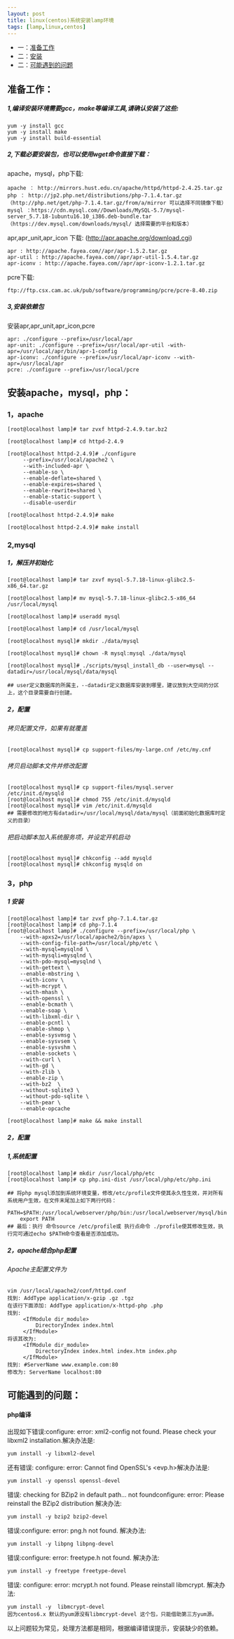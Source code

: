 ```yaml
---
layout: post
title: linux(centos)系统安装lamp环境
tags: [lamp,linux,centos]
---
```


+ 一：[准备工作](#evn)
+ 二：[安装](#install)
+ 二：[可能遇到的问题](#question)


## <span id = "evn">准备工作：</span>

#####  1,编译安装环境需要gcc，make等编译工具,请确认安装了这些:

    yum -y install gcc
    yum -y install make
    yum -y install build-essential

#####  2,下载必要安装包，也可以使用wget命令直接下载：

apache，mysql，php下载:
    
    apache ： http://mirrors.hust.edu.cn/apache/httpd/httpd-2.4.25.tar.gz
    php ： http://jp2.php.net/distributions/php-7.1.4.tar.gz （http://php.net/get/php-7.1.4.tar.gz/from/a/mirror 可以选择不同镜像下载）
    mysql ：https://cdn.mysql.com//Downloads/MySQL-5.7/mysql-server_5.7.18-1ubuntu16.10_i386.deb-bundle.tar （https://dev.mysql.com/downloads/mysql/ 选择需要的平台和版本）

apr,apr_unit,apr_icon 下载: (http://apr.apache.org/download.cgi)

    apr : http://apache.fayea.com//apr/apr-1.5.2.tar.gz
    apr-util : http://apache.fayea.com//apr/apr-util-1.5.4.tar.gz
    apr-iconv : http://apache.fayea.com//apr/apr-iconv-1.2.1.tar.gz

pcre下载:

    ftp://ftp.csx.cam.ac.uk/pub/software/programming/pcre/pcre-8.40.zip

#####  3,安装依赖包

安装apr,apr_unit,apr_icon,pcre

    apr: ./configure --prefix=/usr/local/apr
    apr-unit: ./configure --prefix=/usr/local/apr-util -with-apr=/usr/local/apr/bin/apr-1-config
    apr-iconv: ./configure --prefix=/usr/local/apr-iconv --with-apr=/usr/local/apr
    pcre: ./configure --prefix=/usr/local/pcre


## <span id = "install">安装apache，mysql，php：</span>

###  1，apache

    [root@localhost lamp]# tar zvxf httpd-2.4.9.tar.bz2

    [root@localhost lamp]# cd httpd-2.4.9

    [root@localhost httpd-2.4.9]# ./configure 
         --prefix=/usr/local/apache2 \
         --with-included-apr \
         --enable-so \
         --enable-deflate=shared \
         --enable-expires=shared \
         --enable-rewrite=shared \
         --enable-static-support \
         --disable-userdir

    [root@localhost httpd-2.4.9]# make

    [root@localhost httpd-2.4.9]# make install


###  2,mysql

#####  1，解压并初始化
    [root@localhost lamp]# tar zxvf mysql-5.7.18-linux-glibc2.5-x86_64.tar.gz

    [root@localhost lamp]# mv mysql-5.7.18-linux-glibc2.5-x86_64 /usr/local/mysql
    
    [root@localhost lamp]# useradd mysql
    
    [root@localhost lamp]# cd /usr/local/mysql
    
    [root@localhost mysql]# mkdir ./data/mysql 

    [root@localhost mysql]# chown -R mysql:mysql ./data/mysql

    [root@localhost mysql]# ./scripts/mysql_install_db --user=mysql --datadir=/usr/local/mysql/data/mysql
    
    ## user定义数据库的所属主，--datadir定义数据库安装到哪里，建议放到大空间的分区上，这个目录需要自行创建。

##### 2，配置

###### 拷贝配置文件，如果有就覆盖
    [root@localhost mysql]# cp support-files/my-large.cnf /etc/my.cnf  
###### 拷贝启动脚本文件并修改配置    
    [root@localhost mysql]# cp support-files/mysql.server /etc/init.d/mysqld   
    [root@localhost mysql]# chmod 755 /etc/init.d/mysqld 
    [root@localhost mysql]# vim /etc/init.d/mysqld
    ## 需要修改的地方有datadir=/usr/local/mysql/data/mysql（前面初始化数据库时定义的目录）
###### 把启动脚本加入系统服务项，并设定开机启动
    [root@localhost mysql]# chkconfig --add mysqld
    [root@localhost mysql]# chkconfig mysqld on
    
### 3，php

##### 1 安装
    [root@localhost lamp]# tar zvxf php-7.1.4.tar.gz
    [root@localhost lamp]# cd php-7.1.4
    [root@localhost lamp]# ./configure --prefix=/usr/local/php \
        --with-apxs2=/usr/local/apache2/bin/apxs \
        --with-config-file-path=/usr/local/php/etc \ 
        --with-mysql=mysqlnd \
        --with-mysqli=mysqlnd \
        --with-pdo-mysql=mysqlnd \
        --with-gettext \
        --enable-mbstring \ 
        --with-iconv \
        --with-mcrypt \
        --with-mhash \
        --with-openssl \ 
        --enable-bcmath \
        --enable-soap \
        --with-libxml-dir \
        --enable-pcntl \
        --enable-shmop \
        --enable-sysvmsg \
        --enable-sysvsem \
        --enable-sysvshm \
        --enable-sockets \
        --with-curl \
        --with-gd \
        --with-zlib \
        --enable-zip \
        --with-bz2  \
        --without-sqlite3 \
        --without-pdo-sqlite \
        --with-pear \
        --enable-opcache
    
    [root@localhost lamp]# make && make install
    
##### 2，配置

##### 1,系统配置
    [root@localhost lamp]# mkdir /usr/local/php/etc
    [root@localhost lamp]# cp php.ini-dist /usr/local/php/etc/php.ini
    
    ## 将php mysql添加到系统环境变量，修改/etc/profile文件使其永久性生效，并对所有系统用户生效，在文件末尾加上如下两行代码：
        PATH=$PATH:/usr/local/webserver/php/bin:/usr/local/webserver/mysql/bin
        export PATH
    ## 最后：执行 命令source /etc/profile或 执行点命令 ./profile使其修改生效，执行完可通过echo $PATH命令查看是否添加成功。
##### 2，apache结合php配置

###### Apache主配置文件为
    vim /usr/local/apache2/conf/httpd.conf
    找到: AddType application/x-gzip .gz .tgz
    在该行下面添加: AddType application/x-httpd-php .php
    找到:
         <IfModule dir_module>
             DirectoryIndex index.html
         </IfModule>
    将该其改为:
         <IfModule dir_module>
             DirectoryIndex index.html index.htm index.php
         </IfModule>
    找到: #ServerName www.example.com:80
    修改为: ServerName localhost:80
    

    
## <span id = "question">可能遇到的问题：</span>   

#### php编译
出现如下错误:configure: error: xml2-config not found. Please check your libxml2 installation.解决办法是:

    yum install -y libxml2-devel
    
还有错误: configure: error: Cannot find OpenSSL's <evp.h>解决办法是:

    yum install -y openssl openssl-devel
    
错误: checking for BZip2 in default path... not foundconfigure: error: Please reinstall the BZip2 distribution 解决办法:

    yum install -y bzip2 bzip2-devel
    
错误:configure: error: png.h not found. 解决办法:

    yum install -y libpng libpng-devel
    
错误:configure: error: freetype.h not found. 解决办法:

    yum install -y freetype freetype-devel
    
错误: configure: error: mcrypt.h not found. Please reinstall libmcrypt. 解决办法:

    yum install -y  libmcrypt-devel
    因为centos6.x 默认的yum源没有libmcrypt-devel 这个包，只能借助第三方yum源。
    
以上问题较为常见，处理方法都是相同，根据编译错误提示，安装缺少的依赖。    